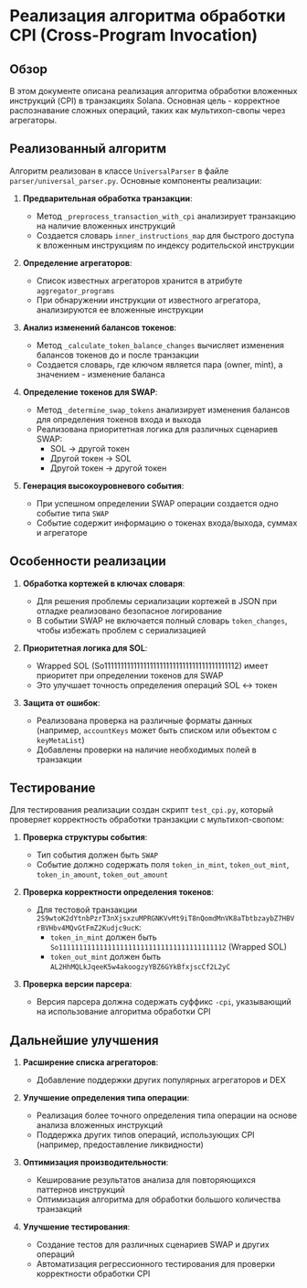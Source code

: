 # Реализация алгоритма обработки CPI (Cross-Program Invocation)

## Обзор

В этом документе описана реализация алгоритма обработки вложенных инструкций (CPI) в транзакциях Solana. Основная цель - корректное распознавание сложных операций, таких как мультихоп-свопы через агрегаторы.

## Реализованный алгоритм

Алгоритм реализован в классе `UniversalParser` в файле `parser/universal_parser.py`. Основные компоненты реализации:

1. **Предварительная обработка транзакции**:
   - Метод `_preprocess_transaction_with_cpi` анализирует транзакцию на наличие вложенных инструкций
   - Создается словарь `inner_instructions_map` для быстрого доступа к вложенным инструкциям по индексу родительской инструкции

2. **Определение агрегаторов**:
   - Список известных агрегаторов хранится в атрибуте `aggregator_programs`
   - При обнаружении инструкции от известного агрегатора, анализируются ее вложенные инструкции

3. **Анализ изменений балансов токенов**:
   - Метод `_calculate_token_balance_changes` вычисляет изменения балансов токенов до и после транзакции
   - Создается словарь, где ключом является пара (owner, mint), а значением - изменение баланса

4. **Определение токенов для SWAP**:
   - Метод `_determine_swap_tokens` анализирует изменения балансов для определения токенов входа и выхода
   - Реализована приоритетная логика для различных сценариев SWAP:
     - SOL -> другой токен
     - Другой токен -> SOL
     - Другой токен -> другой токен

5. **Генерация высокоуровневого события**:
   - При успешном определении SWAP операции создается одно событие типа `SWAP`
   - Событие содержит информацию о токенах входа/выхода, суммах и агрегаторе

## Особенности реализации

1. **Обработка кортежей в ключах словаря**:
   - Для решения проблемы сериализации кортежей в JSON при отладке реализовано безопасное логирование
   - В событии SWAP не включается полный словарь `token_changes`, чтобы избежать проблем с сериализацией

2. **Приоритетная логика для SOL**:
   - Wrapped SOL (So11111111111111111111111111111111111111112) имеет приоритет при определении токенов для SWAP
   - Это улучшает точность определения операций SOL <-> токен

3. **Защита от ошибок**:
   - Реализована проверка на различные форматы данных (например, `accountKeys` может быть списком или объектом с `keyMetaList`)
   - Добавлены проверки на наличие необходимых полей в транзакции

## Тестирование

Для тестирования реализации создан скрипт `test_cpi.py`, который проверяет корректность обработки транзакции с мультихоп-свопом:

1. **Проверка структуры события**:
   - Тип события должен быть `SWAP`
   - Событие должно содержать поля `token_in_mint`, `token_out_mint`, `token_in_amount`, `token_out_amount`

2. **Проверка корректности определения токенов**:
   - Для тестовой транзакции `2S9wtoK2dYtnbPzrT3nXjsxzuMPRGNKVvMt9iT8nQomdMnVK8aTbtbzaybZ7HBVrBVHbv4MQvGtFmZ2Kudjc9ucK`:
     - `token_in_mint` должен быть `So11111111111111111111111111111111111111112` (Wrapped SOL)
     - `token_out_mint` должен быть `AL2HhMQLkJqeeK5w4akoogzyYBZ6GYkBfxjscCf2L2yC`

3. **Проверка версии парсера**:
   - Версия парсера должна содержать суффикс `-cpi`, указывающий на использование алгоритма обработки CPI

## Дальнейшие улучшения

1. **Расширение списка агрегаторов**:
   - Добавление поддержки других популярных агрегаторов и DEX

2. **Улучшение определения типа операции**:
   - Реализация более точного определения типа операции на основе анализа вложенных инструкций
   - Поддержка других типов операций, использующих CPI (например, предоставление ликвидности)

3. **Оптимизация производительности**:
   - Кеширование результатов анализа для повторяющихся паттернов инструкций
   - Оптимизация алгоритма для обработки большого количества транзакций

4. **Улучшение тестирования**:
   - Создание тестов для различных сценариев SWAP и других операций
   - Автоматизация регрессионного тестирования для проверки корректности обработки CPI 